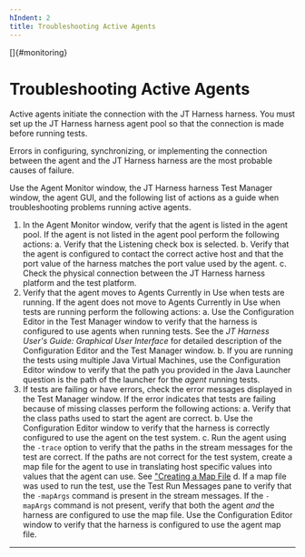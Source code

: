 ```yaml
---
hIndent: 2
title: Troubleshooting Active Agents
---
```


[]{#monitoring}

# Troubleshooting Active Agents

Active agents initiate the connection with the JT Harness harness. You must set up the JT Harness
harness agent pool so that the connection is made before running tests.

Errors in configuring, synchronizing, or implementing the connection between the agent and the JT
Harness harness are the most probable causes of failure.

Use the Agent Monitor window, the JT Harness harness Test Manager window, the agent GUI, and the
following list of actions as a guide when troubleshooting problems running active agents.

1.  In the Agent Monitor window, verify that the agent is listed in the agent pool. If the agent is
    not listed in the agent pool perform the following actions:
    a.  Verify that the Listening check box is selected.
    b.  Verify that the agent is configured to contact the correct active host and that the port
        value of the harness matches the port value used by the agent.
    c.  Check the physical connection between the JT Harness harness platform and the test platform.
2.  Verify that the agent moves to Agents Currently in Use when tests are running. If the agent does
    not move to Agents Currently in Use when tests are running perform the following actions:
    a.  Use the Configuration Editor in the Test Manager window to verify that the harness is
        configured to use agents when running tests. See the *JT Harness User\'s Guide: Graphical
        User Interface* for detailed description of the Configuration Editor and the Test Manager
        window.
    b.  If you are running the tests using multiple Java Virtual Machines, use the Configuration
        Editor window to verify that the path you provided in the Java Launcher question is the path
        of the launcher for the *agent* running tests.
3.  If tests are failing or have errors, check the error messages displayed in the Test Manager
    window. If the error indicates that tests are failing because of missing classes perform the
    following actions:
    a.  Verify that the class paths used to start the agent are correct.
    b.  Use the Configuration Editor window to verify that the harness is correctly configured to
        use the agent on the test system.
    c.  Run the agent using the `-trace` option to verify that the paths in the stream messages for
        the test are correct. If the paths are not correct for the test system, create a map file
        for the agent to use in translating host specific values into values that the agent can use.
        See [\"Creating a Map File](mapFile.html)
    d.  If a map file was used to run the test, use the Test Run Messages pane to verify that the
        `-mapArgs` command is present in the stream messages. If the `-mapArgs` command is not
        present, verify that both the agent *and* the harness are configured to use the map file.
        Use the Configuration Editor window to verify that the harness is configured to use the
        agent map file.

----------------------------------------------------------------------------------------------------


